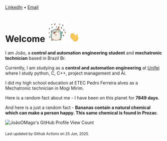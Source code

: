 [LinkedIn](https://www.linkedin.com/in/joão-pedro-gozzoli-b95641301/) &bull;
[Email](joaopedrogozzoli@gmail.com)

# Welcome <img src="happy.gif" height="64px" /> <img src="wave.gif" height="32px" />

I am João, a  **control and automation engineering student** and **mechatronic technician** based in Brazil Br.

Currently, I am studying as a **control and automation engineering** at [Unifei](https://unifei.edu.br) where I study python, C, C++, project management and Ai.

I did my high school education at ETEC Pedro Ferreira alves as a Mechatronic technician in Mogi Mirim.

Here is a random fact about me - I have been on this planet for **7849 days**.

And here is a just a random fact -  **Bananas contain a natural chemical which can make a person happy. This same chemical is found in Prozac**.

![JoãoOMago's GitHub Profile View Count](https://komarev.com/ghpvc/?username=JoaoOMago)

<sub>Last updated by Github Actions on 25 Jun, 2025.</sub>
